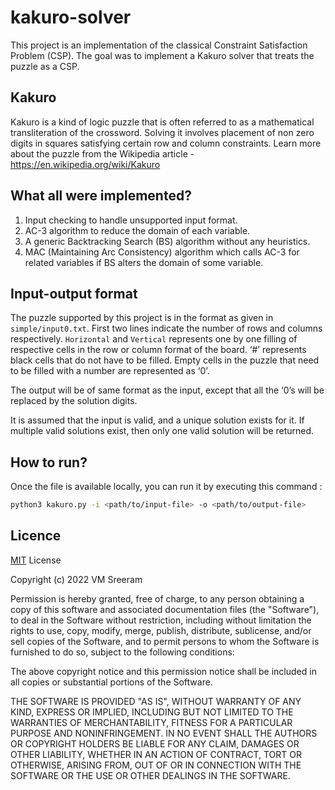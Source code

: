 # kakuro-solver
This project is an implementation of the classical Constraint Satisfaction Problem (CSP). The goal was to implement a Kakuro solver that treats the puzzle as a CSP. 

## Kakuro
Kakuro is a kind of logic puzzle that is often referred to as a mathematical transliteration of the crossword. Solving it involves placement of non zero digits in squares satisfying certain row and column constraints. Learn more about the puzzle from the Wikipedia article - https://en.wikipedia.org/wiki/Kakuro

## What all were implemented?
1. Input checking to handle unsupported input format.
2. AC-3 algorithm to reduce the domain of each variable.
3. A generic Backtracking Search (BS) algorithm without any heuristics.
4. MAC (Maintaining Arc Consistency) algorithm which calls AC-3 for related variables if BS alters the domain of some variable.

## Input-output format
The puzzle supported by this project is in the format as given in ``` simple/input0.txt ```. First two lines indicate the number of rows and columns respectively. `Horizontal` and `Vertical` represents one by one filling of respective cells in the row or column format of the board. ‘#’ represents black cells that do not have to be filled. Empty cells in the puzzle that need to be filled with a number are represented as ‘0’.

The output will be of same format as the input, except that all the ‘0’s will be replaced by the solution digits.

It is assumed that the input is valid, and a unique solution exists for it. If multiple valid solutions exist, then only one valid solution will be returned.

## How to run?
Once the file is available locally, you can run it by executing this command :  
  ```zsh
  python3 kakuro.py -i <path/to/input-file> -o <path/to/output-file>
  ```

## Licence
[MIT](https://choosealicense.com/licenses/mit/) License

Copyright (c) 2022 VM Sreeram

Permission is hereby granted, free of charge, to any person obtaining a copy
of this software and associated documentation files (the "Software"), to deal
in the Software without restriction, including without limitation the rights
to use, copy, modify, merge, publish, distribute, sublicense, and/or sell
copies of the Software, and to permit persons to whom the Software is
furnished to do so, subject to the following conditions:

The above copyright notice and this permission notice shall be included in all
copies or substantial portions of the Software.

THE SOFTWARE IS PROVIDED "AS IS", WITHOUT WARRANTY OF ANY KIND, EXPRESS OR
IMPLIED, INCLUDING BUT NOT LIMITED TO THE WARRANTIES OF MERCHANTABILITY,
FITNESS FOR A PARTICULAR PURPOSE AND NONINFRINGEMENT. IN NO EVENT SHALL THE
AUTHORS OR COPYRIGHT HOLDERS BE LIABLE FOR ANY CLAIM, DAMAGES OR OTHER
LIABILITY, WHETHER IN AN ACTION OF CONTRACT, TORT OR OTHERWISE, ARISING FROM,
OUT OF OR IN CONNECTION WITH THE SOFTWARE OR THE USE OR OTHER DEALINGS IN THE
SOFTWARE.

